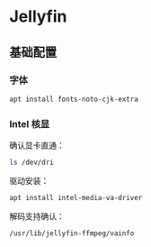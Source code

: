 # Jellyfin

## 基础配置

### 字体

```bash
apt install fonts-noto-cjk-extra
```

### Intel 核显

确认显卡直通：

```bash
ls /dev/dri
```

驱动安装：

```bash
apt install intel-media-va-driver
```

解码支持确认：

```bash
/usr/lib/jellyfin-ffmpeg/vainfo
```
